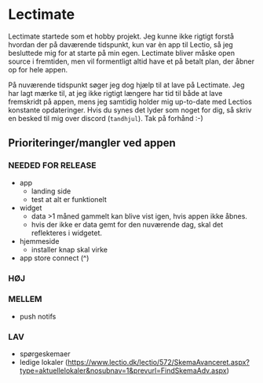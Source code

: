 # Lectimate
Lectimate startede som et hobby projekt. Jeg kunne ikke rigtigt forstå hvordan der på daværende tidspunkt, kun var èn app til Lectio, så jeg besluttede mig for at starte på min egen. Lectimate bliver måske open source i fremtiden, men vil formentligt altid have et på betalt plan, der åbner op for hele appen. 

På nuværende tidspunkt søger jeg dog hjælp til at lave på Lectimate. Jeg har lagt mærke til, at jeg ikke rigtigt længere har tid til både at lave fremskridt på appen, mens jeg samtidig holder mig up-to-date med Lectios konstante opdateringer. Hvis du synes det lyder som noget for dig, så skriv en besked til mig over discord (`tandhjul`). Tak på forhånd :-)

## Prioriteringer/mangler ved appen

### NEEDED FOR RELEASE
- app
    - landing side
    - test at alt er funktionelt
- widget
    - data >1 måned gammelt kan blive vist igen, hvis appen ikke åbnes.
    - hvis der ikke er data gemt for den nuværende dag, skal det reflekteres i widgetet.
- hjemmeside 
    - installer knap skal virke
- app store connect (^)

### __HØJ__

### __MELLEM__
- push notifs

### __LAV__
- spørgeskemaer
- ledige lokaler (https://www.lectio.dk/lectio/572/SkemaAvanceret.aspx?type=aktuellelokaler&nosubnav=1&prevurl=FindSkemaAdv.aspx)